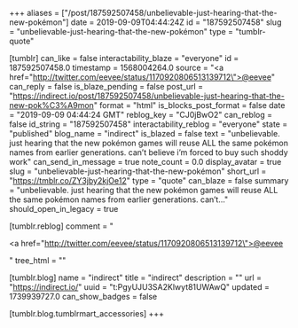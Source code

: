 +++
aliases = ["/post/187592507458/unbelievable-just-hearing-that-the-new-pokémon"]
date = 2019-09-09T04:44:24Z
id = "187592507458"
slug = "unbelievable-just-hearing-that-the-new-pokémon"
type = "tumblr-quote"

[tumblr]
can_like = false
interactability_blaze = "everyone"
id = 187592507458.0
timestamp = 1568004264.0
source = "<a href=\"http://twitter.com/eevee/status/1170920806513139712\">@eevee</a>"
can_reply = false
is_blaze_pending = false
post_url = "https://indirect.io/post/187592507458/unbelievable-just-hearing-that-the-new-pok%C3%A9mon"
format = "html"
is_blocks_post_format = false
date = "2019-09-09 04:44:24 GMT"
reblog_key = "CJ0jBwO2"
can_reblog = false
id_string = "187592507458"
interactability_reblog = "everyone"
state = "published"
blog_name = "indirect"
is_blazed = false
text = "unbelievable.  just hearing that the new pokémon games will reuse ALL the same pokémon names from earlier generations.  can&rsquo;t believe i&rsquo;m forced to buy such shoddy work"
can_send_in_message = true
note_count = 0.0
display_avatar = true
slug = "unbelievable-just-hearing-that-the-new-pokémon"
short_url = "https://tmblr.co/ZY3jby2kjOe12"
type = "quote"
can_blaze = false
summary = "unbelievable.  just hearing that the new pokémon games will reuse ALL the same pokémon names from earlier generations.  can’t..."
should_open_in_legacy = true

[tumblr.reblog]
comment = "<p><a href=\"http://twitter.com/eevee/status/1170920806513139712\">@eevee</a></p>"
tree_html = ""

[tumblr.blog]
name = "indirect"
title = "indirect"
description = ""
url = "https://indirect.io/"
uuid = "t:PgyUJU3SA2Klwyt81UWAwQ"
updated = 1739939727.0
can_show_badges = false

[tumblr.blog.tumblrmart_accessories]
+++
